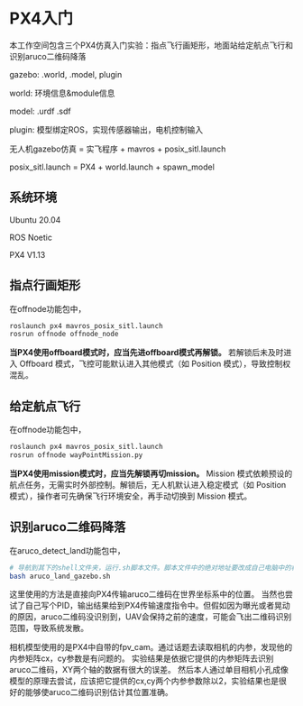 # PX4入门
本工作空间包含三个PX4仿真入门实验：指点飞行画矩形，地面站给定航点飞行和识别aruco二维码降落

gazebo: .world, .model, plugin 

world: 环境信息&module信息

model: .urdf .sdf

plugin: 模型绑定ROS，实现传感器输出，电机控制输入

无人机gazebo仿真 = 实飞程序 + mavros + posix_sitl.launch

posix_sitl.launch = PX4 + world.launch + spawn_model

## 系统环境
Ubuntu 20.04

ROS Noetic

PX4 V1.13

## 指点行画矩形
在offnode功能包中，
```bash
roslaunch px4 mavros_posix_sitl.launch
rosrun offnode offnode_node
```

**当PX4使用offboard模式时，应当先进offboard模式再解锁。** 若解锁后未及时进入 Offboard 模式，飞控可能默认进入其他模式（如 Position 模式），导致控制权混乱。

## 给定航点飞行
在offnode功能包中，
```bash
roslaunch px4 mavros_posix_sitl.launch
rosrun offnode wayPointMission.py
```
**当PX4使用mission模式时，应当先解锁再切mission。** Mission 模式依赖预设的航点任务，无需实时外部控制。解锁后，无人机默认进入稳定模式（如 Position 模式），操作者可先确保飞行环境安全，再手动切换到 Mission 模式。

## 识别aruco二维码降落
在aruco_detect_land功能包中，
```bash
# 导航到其下的shell文件夹，运行.sh脚本文件。脚本文件中的绝对地址要改成自己电脑中的相应地址。
bash aruco_land_gazebo.sh
```
这里使用的方法是直接向PX4传输aruco二维码在世界坐标系中的位置。
当然也尝试了自己写个PID，输出结果给到PX4传输速度指令中。但假如因为曝光或者晃动的原因，aruco二维码没识别到，UAV会保持之前的速度，可能会飞出二维码识别范围，导致系统发散。

相机模型使用的是PX4中自带的fpv_cam。通过话题去读取相机的内参，发现他的内参矩阵cx，cy参数是有问题的。
实验结果是依据它提供的内参矩阵去识别aruco二维码，XY两个轴的数据有很大的误差。
然后本人通过单目相机小孔成像模型的原理去尝试，应该把它提供的cx,cy两个内参参数除以2，实验结果也是很好的能够使aruco二维码识别估计其位置准确。
